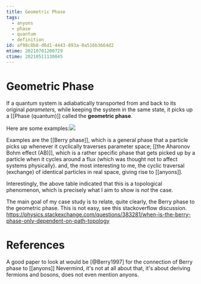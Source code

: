 ```yaml
---
title: Geometric Phase
tags:
  - anyons
  - phase
  - quantum
  - definition
id: af98c8b8-d6d1-4443-893a-0a516b3664d2
mtime: 20210701200729
ctime: 20210511130045
---
```


# Geometric Phase

If a quantum system is adiabatically transported from and back to its original _parameters,_ while keeping the system in the same state, it picks up a [[Phase (quantum)]] called the **geometric phase**.

Here are some examples:![](geophases.png)

Examples are the [[Berry phase]], which is a general phase that a particle picks up whenever it cyclically traverses parameter space; [[the Aharonov Bohm effect (AB)]], which is a rather specific phase that gets picked up by a particle when it cycles around a flux (which was thought not to affect systems physically). and, the most interesting to me, the cyclic traversal (exchange) of identical particles in real space, giving rise to [[anyons]].

Interestingly, the above table indicated that this is a topological phenomenon, which is precisely what I aim to show is _not_ the case.

The main goal of my case study is to relate, quite clearly, the Berry phase to the geometric phase. This is not easy, see this stackoverflow discussion. https://physics.stackexchange.com/questions/383281/when-is-the-berry-phase-only-dependent-on-path-topology

# References

A good paper to look at would be [@Berry1997] for the connection of Berry phase to [[anyons]]
Nevermind, it's not at all about that, it's about deriving fermions and bosons, does not even mention anyons.